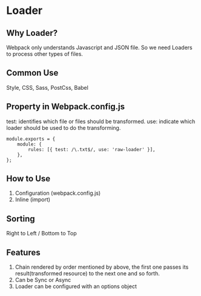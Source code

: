 # Loader

## Why Loader?
Webpack only understands Javascript and JSON file.
So we need Loaders to process other types of files.

## Common Use
Style, CSS, Sass, PostCss, Babel

## Property in Webpack.config.js
test: identifies which file or files should be transformed.
use: indicate which loader should be used to do the transforming.

    module.exports = {
        module: {
            rules: [{ test: /\.txt$/, use: 'raw-loader' }],
        },  
    };

## How to Use
1. Configuration (webpack.config.js)
2. Inline (import)

## Sorting
Right to Left / Bottom to Top

## Features
1. Chain rendered by order mentioned by above, the first one passes its result(transformed resource) to the next one and so forth.
2. Can be Sync or Async
3. Loader can be configured with an options object

